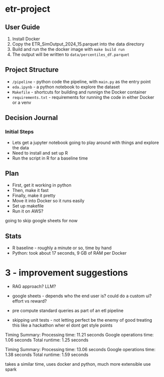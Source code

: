 # etr-project

## User Guide

1. Install Docker
2. Copy the ETR_SimOutput_2024_15.parquet into the data directory
3. Build and run the the docker image with `make build run`
4. The output will be written to `data/percentiles_df.parquet`

## Project Structure

- `/pipeline` - python code the pipeline, with `main.py` as the entry point
- `eda.ipynb` - a python notebook to explore the dataset
- `Makefile` - shortcuts for building and runnign the Docker container
- `requirements.txt` - requirements for running the code in either Docker or a venv

## Decision Journal

### Initial Steps

- Lets get a jupyter notebook going to play around with things and explore the data
- Need to install and set up R
- Run the script in R for a baseline time

## Plan
- First, get it working in python
- Then, make it fast
- Finally, make it pretty
- Move it into Docker so it runs easily
- Set up makefile
- Run it on AWS?

going to skip google sheets for now

## Stats
- R baseline - roughly a minute or so, time by hand
- Python: took about 17 seconds, 9 GB of RAM per Docker


# 3 - improvement suggestions
- RAG approach? LLM?
- google sheets - depends who the end user is? could do a custom ui? effort vs reward?
- pre compute standard queries as part of an etl pipeline

- skipping unit tests - not letting perfect be the enemy of good
treating this like a hackathon wher eI dont get style points

Timing Summary:
Processing time: 11.21 seconds
Google operations time: 1.06 seconds
Total runtime: 1.25 seconds

Timing Summary:
Processing time: 13.06 seconds
Google operations time: 1.38 seconds
Total runtime: 1.59 seconds

takes a similar time, uses docker and python, much more extensible
use spark
